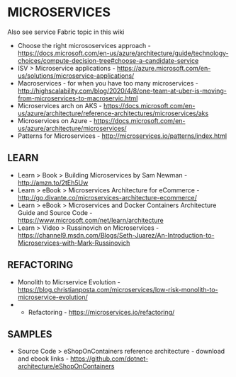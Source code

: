 # MICROSERVICES

Also see service Fabric topic in this wiki

* Choose the right micrososervices approach - https://docs.microsoft.com/en-us/azure/architecture/guide/technology-choices/compute-decision-tree#choose-a-candidate-service
* ISV > Microservice applications - https://azure.microsoft.com/en-us/solutions/microservice-applications/
* Macroservices - for when you have too  many microservices - http://highscalability.com/blog/2020/4/8/one-team-at-uber-is-moving-from-microservices-to-macroservic.html
* Microservices arch on AKS - https://docs.microsoft.com/en-us/azure/architecture/reference-architectures/microservices/aks
* Microservices on Azure - https://docs.microsoft.com/en-us/azure/architecture/microservices/
* Patterns for Microservices - http://microservices.io/patterns/index.html

## LEARN

* Learn > Book > Building Microservices by Sam Newman - http://amzn.to/2tEh5Uw
* Learn > eBook > Microservices Architecture for eCommerce - http://go.divante.co/microservices-architecture-ecommerce/
* Learn > eBook > Microservices and Docker Containers Architecture Guide and Source Code - https://www.microsoft.com/net/learn/architecture
* Learn > Video > Russinovich on Microservices - https://channel9.msdn.com/Blogs/Seth-Juarez/An-Introduction-to-Microservices-with-Mark-Russinovich

## REFACTORING

* Monolith to Micrservice Evolution - https://blog.christianposta.com/microservices/low-risk-monolith-to-microservice-evolution/
* * Refactoring - https://microservices.io/refactoring/

## SAMPLES

* Source Code > eShopOnContainers reference architecture - download and ebook links - https://github.com/dotnet-architecture/eShopOnContainers

